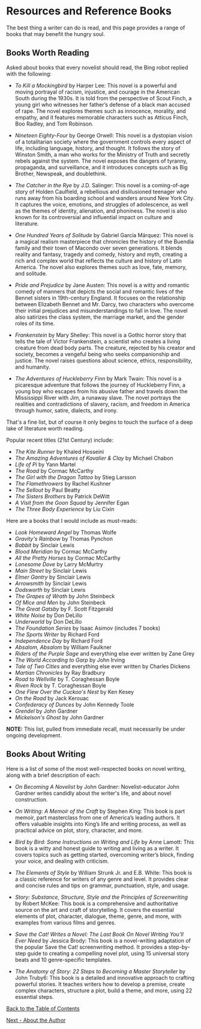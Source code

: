 # Resources and Reference Books

The best thing a writer can do is read, and this page provides a range of books that may benefit the hungry soul.

## Books Worth Reading

Asked about books that every novelist should read, the Bing robot replied with the following:

* *To Kill a Mockingbird* by Harper Lee: This novel is a powerful and moving portrayal of racism, injustice, and courage in the American South during the 1930s. It is told from the perspective of Scout Finch, a young girl who witnesses her father’s defense of a black man accused of rape. The novel explores themes such as innocence, morality, and empathy, and it features memorable characters such as Atticus Finch, Boo Radley, and Tom Robinson.

* *Nineteen Eighty-Four* by George Orwell: This novel is a dystopian vision of a totalitarian society where the government controls every aspect of life, including language, history, and thought. It follows the story of Winston Smith, a man who works for the Ministry of Truth and secretly rebels against the system. The novel exposes the dangers of tyranny, propaganda, and surveillance, and it introduces concepts such as Big Brother, Newspeak, and doublethink.

* *The Catcher in the Rye* by J.D. Salinger: This novel is a coming-of-age story of Holden Caulfield, a rebellious and disillusioned teenager who runs away from his boarding school and wanders around New York City. It captures the voice, emotions, and struggles of adolescence, as well as the themes of identity, alienation, and phoniness. The novel is also known for its controversial and influential impact on culture and literature.

* *One Hundred Years of Solitude* by Gabriel García Márquez: This novel is a magical realism masterpiece that chronicles the history of the Buendía family and their town of Macondo over seven generations. It blends reality and fantasy, tragedy and comedy, history and myth, creating a rich and complex world that reflects the culture and history of Latin America. The novel also explores themes such as love, fate, memory, and solitude.

* *Pride and Prejudice* by Jane Austen: This novel is a witty and romantic comedy of manners that depicts the social and romantic lives of the Bennet sisters in 19th-century England. It focuses on the relationship between Elizabeth Bennet and Mr. Darcy, two characters who overcome their initial prejudices and misunderstandings to fall in love. The novel also satirizes the class system, the marriage market, and the gender roles of its time.

* *Frankenstein* by Mary Shelley: This novel is a Gothic horror story that tells the tale of Victor Frankenstein, a scientist who creates a living creature from dead body parts. The creature, rejected by his creator and society, becomes a vengeful being who seeks companionship and justice. The novel raises questions about science, ethics, responsibility, and humanity.

* *The Adventures of Huckleberry Finn* by Mark Twain: This novel is a picaresque adventure that follows the journey of Huckleberry Finn, a young boy who escapes from his abusive father and travels down the Mississippi River with Jim, a runaway slave. The novel portrays the realities and contradictions of slavery, racism, and freedom in America through humor, satire, dialects, and irony.

That's a fine list, but of course it only begins to touch the surface of a deep lake of literature worth reading.

Popular recent titles (21st Century) include:

* *The Kite Runner* by Khaled Hosseini
* *The Amazing Adventures of Kavalier & Clay* by Michael Chabon
* *Life of Pi* by Yann Martel
* *The Road* by Cormac McCarthy
* *The Girl with the Dragon Tattoo* by Stieg Larsson
* *The Flamethrowers* by Rachel Kushner
* *The Sellout* by Paul Beatty
* *The Sisters Brothers* by Patrick DeWitt
* *A Visit from the Goon Squad* by Jennifer Egan
* *The Three Body Experience* by Liu Cixin


Here are a books that I would include as must-reads:

* *Look Homeward Angel* by Thomas Wolfe
* *Gravity's Rainbow* by Thomas Pynchon
* *Babbit* by Sinclair Lewis
* *Blood Meridian* by Cormac McCarthy
* *All the Pretty Horses* by Cormac McCarthy
* *Lonesome Dove* by Larry McMurtry
* *Main Street* by Sinclair Lewis
* *Elmer Gantry* by Sinclair Lewis
* *Arrowsmith* by Sinclair Lewis
* *Dodsworth* by Sinclair Lewis
* *The Grapes of Wrath* by John Steinbeck
* *Of Mice and Men* by John Steinbeck
* *The Great Gatsby* by F. Scott Fitzgerald
* *White Noise* by Don DeLillo
* *Underworld* by Don DeLillo
* *The Foundation Series* by Isaac Asimov (includes 7 books)
* *The Sports Writer* by Richard Ford
* *Independence Day* by Richard Ford
* *Absalom, Absalom* by William Faulkner
* *Riders of the Purple Sage* and everything else ever written by Zane Grey
* *The World According to Garp* by John Irving
* *Tale of Two Cities* and everything else ever written by Charles Dickens 
* *Martian Chronicles* by Ray Bradbury
* *Road to Wellville* by T. Coraghessan Boyle
* *Riven Rock* by T. Coraghessan Boyle
* *One Flew Over the Cuckoo's Nest* by Ken Kesey
* *On the Road* by Jack Kerouac
* *Confederacy of Dunces* by John Kennedy Toole
* *Grendel* by John Gardner
* *Mickelson's Ghost* by John Gardner


**NOTE:** This list, pulled from immediate recall, must necessarily be under ongoing development.


## Books About Writing

Here is a list of some of the most well-respected books on novel writing, along with a brief description of each:

* *On Becoming A Novelist* by John Gardner: Novelist-educator John Gardner writes candidly about the writer's life, and about novel construction.

* *On Writing: A Memoir of the Craft* by Stephen King: This book is part memoir, part masterclass from one of America’s leading authors. It offers valuable insights into King’s life and writing process, as well as practical advice on plot, story, character, and more.

* *Bird by Bird: Some Instructions on Writing and Life* by Anne Lamott: This book is a witty and honest guide to writing and living as a writer. It covers topics such as getting started, overcoming writer’s block, finding your voice, and dealing with criticism.

* *The Elements of Style* by William Strunk Jr. and E.B. White: This book is a classic reference for writers of any genre and level. It provides clear and concise rules and tips on grammar, punctuation, style, and usage.

* *Story: Substance, Structure, Style and the Principles of Screenwriting* by Robert McKee: This book is a comprehensive and authoritative source on the art and craft of storytelling. It covers the essential elements of plot, character, dialogue, theme, genre, and more, with examples from various films and genres.

* *Save the Cat! Writes a Novel: The Last Book On Novel Writing You’ll Ever Need* by Jessica Brody: This book is a novel-writing adaptation of the popular Save the Cat! screenwriting method. It provides a step-by-step guide to creating a compelling novel plot, using 15 universal story beats and 10 genre-specific templates.

* *The Anatomy of Story: 22 Steps to Becoming a Master Storyteller* by John Truby6: This book is a detailed and innovative approach to crafting powerful stories. It teaches writers how to develop a premise, create complex characters, structure a plot, build a theme, and more, using 22 essential steps.


[Back to the Table of Contents](/../../index.md)

[Next - About the Author](/AbouttheAuthor.md)
